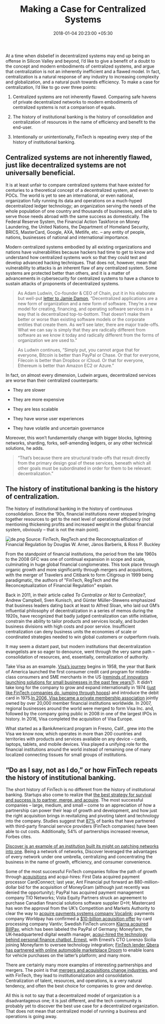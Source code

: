 ﻿---
title: Making a Case for Centralized Systems
date: 2018-01-04 20:23:00 +05:30
tags:
- blockchain
- decentralization
- distributed ledger technology
- distributed systems
Image: "/uploads/nauka.jpg"
Description: The history of institutional banking is the history of consolidation
  and centralization of resources in the name of efficiency and benefit to the end-user.
  Intentionally or unintentionally, FinTech is repeating every step of the history
  of institutional banking.
Person: Elena Mesropyan
category:
- Blockchain
- Enabling Technologies
Companies:
- Filecoin
- Metlife
- AXA
- MasterCard
- Google
- Chain
- Dropbox
- Visa
Markets:
- US
- North America
Is Featured: true
---

At a time when disbelief in decentralized systems may end up being an offense in Silicon Valley and beyond, I’d like to give a benefit of a doubt to the concept and modern embodiments of centralized systems, and argue that centralization is not an inherently inefficient and a flawed model. In fact, centralization is a natural response of any industry to increasing complexity and globalization, and a natural push towards efficiency. To make a case for centralization, I’d like to go over three points:

1. Centralized systems are not inherently flawed. Comparing safe havens of private decentralized networks to modern embodiments of centralized systems is not a comparison of equals.

2. The history of institutional banking is the history of consolidation and centralization of resources in the name of efficiency and benefit to the end-user.

3. Intentionally or unintentionally, FinTech is repeating every step of the history of institutional banking.

## Centralized systems are not inherently flawed, just like decentralized systems are not universally beneficial.

It is at least unfair to compare centralized systems that have existed for centuries to a theoretical concept of a decentralized system, and even to POCs. The world is yet to see an international, or even national, organization fully running its data and operations on a much-hyped decentralized ledger technology; an organization serving the needs of the whole population of one country and thousands of businesses, and able to serve those needs abroad with the same success as domestically. The Federal Reserve System, the Financial Action Taskforce on Money Laundering, the United Nations, the Department of Homeland Security, BRICS, MasterCard, Google, AXA, Metlife, etc. – any entity of people, nations, businesses of national and international importance.

Modern centralized systems embodied by all existing organizations and nations have vulnerabilities because hackers had time to get to know and understand how centralized systems work so that they could test and develop advanced hacking techniques. That does not, however, mean that vulnerability to attacks is an inherent flaw of any centralized system. Some systems are protected better than others, and it is a matter of advancements in cybersecurity for centralized systems to have a chance to sustain attacks of proponents of decentralized systems.

> As Adam Ludwin, Co-founder & CEO of Chain, put it in his elaborate but well-put [letter to Jamie Damon](https://blog.chain.com/a-letter-to-jamie-dimon-de89d417cb80), “Decentralized applications are a new form of organization and a new form of software. They’re a new model for creating, financing, and operating software services in a way that is decentralized top-to-bottom. That doesn’t make them better or worse than existing software models or the corporate entities that create them. As we’ll see later, there are major trade-offs. What we can say is simply that they are radically different from software as we know it today and radically different from the forms of organization we are used to.”

> As Ludwin continues, “Simply put, you cannot argue that for everyone, Bitcoin is better than PayPal or Chase. Or that for everyone, Filecoin is better than Dropbox or iCloud. Or that for everyone, Ethereum is better than Amazon EC2 or Azure.”

In fact, on almost every dimension, Ludwin argues, decentralized services are worse than their centralized counterparts:

* They are slower

* They are more expensive

* They are less scalable

* They have worse user experiences

* They have volatile and uncertain governance

Moreover, this won’t fundamentally change with bigger blocks, lightning networks, sharding, forks, self-amending ledgers, or any other technical solutions, he adds. 

> “That’s because there are structural trade-offs that result directly from the primary design goal of these services, beneath which all other goals must be subordinated in order for them to be relevant: decentralization.”

## The history of institutional banking is the history of centralization.

The history of institutional banking in the history of continuous consolidation. Since the ’90s, financial institutions never stopped bringing together resources to get to the next level of operational efficiency (not mentioning thickening profits and increased weight in the global financial system, obviously – that is not the main point).

![de.png](/uploads/de.png)
Source: FinTech, RegTech and the Reconceptualization of Financial Regulation by Douglas W. Arner, Jànos Barberis, & Ross P. Buckley

From the standpoint of financial institutions, the period from the late 1960s to the 2008 GFC was one of continual expansion in scope and scale, culminating in huge global financial conglomerates. This took place through organic growth and more significantly through mergers and acquisitions, with the merger of Travelers and Citibank to form Citigroup in 1999 being paradigmatic, the authors of "FinTech, RegTech and the Reconceptualization of Financial Regulation" explain.

Back in 2011, in their article called *To Centralize or Not to Centralize?,* Andrew Campbell, Sven Kunisch, and Günter Müller-Stewens emphasized that business leaders dating back at least to Alfred Sloan, who laid out GM’s influential philosophy of decentralization in a series of memos during the 1920s, have recognized that badly judged centralization can stifle initiative, constrain the ability to tailor products and services locally, and burden business divisions with high costs and poor service. Insufficient centralization can deny business units the economies of scale or coordinated strategies needed to win global customers or outperform rivals.

It may seem a distant past, but modern institutions that decentralization evangelists are so eager to denounce, went through the very same path – consolidation of resources, and, essentially, centralization of authority.

Take Visa as an example. [Visa’s journey](https://usa.visa.com/about-visa/our_business/history-of-visa.html) begins in 1958, the year that Bank of America launched the first consumer credit card program for middle-class consumers and SME merchants in the US ([reminds of innovators launching solutions for small businesses in the past few years?](https://letstalkpayments.com/interview-with-janet-zablock-head-global-small-business-visa/)). It didn’t take long for the company to grow and expand internationally in 1974 ([just like FinTech companies do, jumping through hoops](https://letstalkpayments.com/25-fintech-startups-that-expanded-globally-despite-regulations-other-problems/)) and introduce the debit card in 1975.[In 2006, Visa became a private membership association](https://www.creditcards.com/credit-card-news/history-of-visa-1273.php) jointly owned by over 20,000 member financial institutions worldwide. In 2007, regional businesses around the world were merged to form Visa Inc. and, followed by the company going public in 2008 in one of the largest IPOs in history. In 2016, Visa completed the acquisition of Visa Europe.

What started as a BankAmericard program in Fresno, Calif., grew into the Visa we know now, which operates in more than 200 countries and territories with products and services available on any device – cards, laptops, tablets, and mobile devices. Visa played a unifying role for the financial institutions around the world instead of remaining one of many localized connecting tissues for small groups of institutions.

## “Do as I say, not as I do,” or how FinTech repeats the history of institutional banking.

The short history of FinTech is no different from the history of institutional banking. Startups also come to realize that [the best strategy for survival and success is to partner, merge, and acquire](https://letstalkpayments.com/secret-of-success-in-fintech-partner-merge-acquire/). The most successful companies – large, medium, and small – come to an appreciation of how a partnership can power their leap of growth and development, and how just the right acquisition brings in revitalizing and pivoting talent and technology into the company. Studies suggest that [87%](https://www.forbes.com/sites/forbesfinancecouncil/2017/02/13/is-2017-the-year-bank-fintech-partnerships-hit-productmarket-fit/2/#6e08e5cb112d) of banks that have partnered with third-party financial service providers (FinTech companies) have been able to cut costs. Additionally, 54% of partnerships increased revenue, Forbes cites.

[Discover is an example of an institution built its might on patching networks into one](https://letstalkpayments.com/rediscovering-discover-the-network-of-networks/). Being a network of networks, Discover leveraged the advantages of every network under one umbrella, centralizing and concentrating the business in the name of growth, efficiency, and consumer convenience.

Some of the most successful FinTech companies follow the path of growth through [acquisitions](http://www.bobsguide.com/guide/news/2017/Jul/24/the-most-significant-fintech-acquisitions-of-2017-so-far/) and acqui-hires: First Data acquired payment processor CardConnect; last year, Ant Financial put forward an 880-million-dollar bid for the acquisition of MoneyGram (although just recently was denied the opportunity); PayPal has acquired payment management company TIO Networks; Vista Equity Partners struck an agreement to purchase Canadian financial solutions software supplier D\+H; Mastercard has won the approval from the UK’s Competition and Markets Authority to clear the way to [acquire payments systems company Vocalink](https://newsroom.mastercard.com/press-releases/mastercard-announces-acquisition-of-vocalink/); payments company Worldpay has confirmed a [$10-billion acquisition offer](https://www.cnbc.com/2017/08/09/vantiv-merges-with-worldpay-10-billion-deal.html) by card processing company Vantiv; Swedish FinTech unicorn [Klarna acquired BillPay](https://techcrunch.com/2017/02/06/klarna-buys-billpay-the-paypal-of-germany-for-75m-from-wonga/), which has been labeled the PayPal of Germany; Moneyfarm, the UK-headquartered digital wealth manager, [acqui-hired the technology behind personal finance chatbot, Ernest](https://techcrunch.com/2017/10/06/digital-wealth-manager-moneyfarm-acquires-tech-behind-fintech-chatbot-ernest/), with Ernest’s CTO Lorenzo Sicilia joining Moneyfarm to oversee technology integration; [FinTech lender Qbera has partnered with online automobile marketplace Droom](http://economictimes.indiatimes.com/small-biz/startups/fintech-startup-qbera-join-partners-with-droom-to-enable-used-car-financing/articleshow/61003578.cms) to enable loans for vehicle purchases on the latter’s platform; and many more.

There are certainly many more examples of interesting partnerships and mergers. The point is that [mergers and acquisitions change industries](https://letstalkpayments.com/secret-of-success-in-fintech-partner-merge-acquire/), and with FinTech, they lead to institutionalization and consolidation. Centralization of talent, resources, and operations, is a very natural tendency, and often the best choice for companies to grow and develop.

All this is not to say that a decentralized model of organization is a disadvantageous one; it is just different, and the tech community is probably yet to discover the best use case for a decentralized organization. That does not mean that centralized model of running a business and operations is going away.